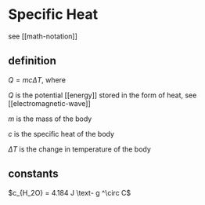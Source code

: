 # Specific Heat

see [[math-notation]]

## definition

$Q = mc\Delta T$, where

$Q$ is the potential [[energy]] stored in the form of heat, see [[electromagnetic-wave]]

$m$ is the mass of the body

$c$ is the specific heat of the body

$\Delta T$ is the change in temperature of the body

## constants

$c_{H_2O} = 4.184 J \text- g ^\circ C$
